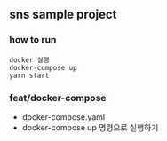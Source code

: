 ## sns sample project 

### how to run 
```
docker 실행 
docker-compose up
yarn start
```

### feat/docker-compose
- docker-compose.yaml 
- docker-compose up 명령으로 실행하기 